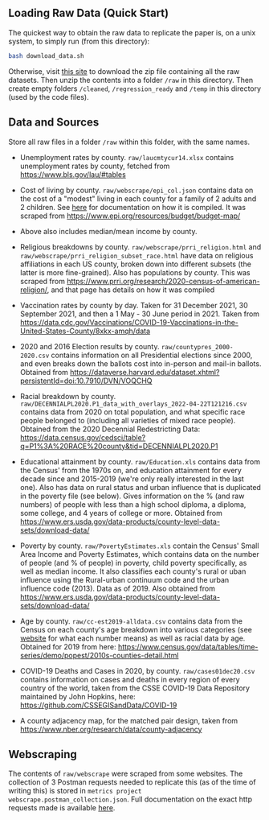 ## Loading Raw Data (Quick Start)

The quickest way to obtain the raw data to replicate the paper is, on a unix system, to simply run (from this directory):

```bash
bash download_data.sh
```

Otherwise, visit [this site](https://downloads.skashwin.com/projects/VaccineUptake/VaccUptake_raw_data.zip) to download the zip file containing all the raw datasets. Then unzip the contents into a folder `/raw` in this directory. Then create empty folders `/cleaned`, `/regression_ready` and `/temp` in this directory (used by the code files).

## Data and Sources

Store all raw files in a folder `/raw` within this folder, with the same names.

* Unemployment rates by county. `raw/laucmtycur14.xlsx` contains unemployment rates by county, fetched from https://www.bls.gov/lau/#tables

* Cost of living by county. `raw/webscrape/epi_col.json` contains data on the cost of a "modest" living in each county for a family of 2 adults and 2 children. See [here](https://www.epi.org/publication/family-budget-calculator-documentation/) for documentation on how it is compiled. It was scraped from https://www.epi.org/resources/budget/budget-map/ 

* Above also includes median/mean income by county.

* Religious breakdowns by county. `raw/webscrape/prri_religion.html` and `raw/webscrape/prri_religion_subset_race.html` have data on religious affiliations in each US county, broken down into different subsets (the latter is more fine-grained). Also has populations by county. This was scraped from https://www.prri.org/research/2020-census-of-american-religion/, and that page has details on how it was compiled

* Vaccination rates by county by day. Taken for 31 December 2021, 30 September 2021, and then a 1 May - 30 June period in 2021. Taken from https://data.cdc.gov/Vaccinations/COVID-19-Vaccinations-in-the-United-States-County/8xkx-amqh/data 

* 2020 and 2016 Election results by county. `raw/countypres_2000-2020.csv` contains information on all Presidential elections since 2000, and even breaks down the ballots cost into in-person and mail-in ballots. Obtained from https://dataverse.harvard.edu/dataset.xhtml?persistentId=doi:10.7910/DVN/VOQCHQ 

* Racial breakdown by county. `raw/DECENNIALPL2020.P1_data_with_overlays_2022-04-22T121216.csv` contains data from 2020 on total population, and what specific race people belonged to (including all varieties of mixed race people). Obtained from the 2020 Decennial Redestricting Data: https://data.census.gov/cedsci/table?q=P1%3A%20RACE%20county&tid=DECENNIALPL2020.P1 

* Educational attainment by county. `raw/Education.xls` contains data from the Census' from the 1970s on, and education attainment for every decade since and 2015-2019 (we're only really interested in the last one). Also has data on rural status and urban influence that is duplicated in the poverty file (see below). Gives information on the % (and raw numbers) of people with less than a high school diploma, a diploma, some college, and 4 years of college or more. Obtained from https://www.ers.usda.gov/data-products/county-level-data-sets/download-data/

* Poverty by county. `raw/PovertyEstimates.xls` contain the Census' Small Area Income and Poverty Estimates, which contains data on the number of people (and % of people) in poverty, child poverty specifically, as well as median income. It also classifies each county's rural or uban influence using the Rural-urban continuum code and the urban influence code (2013). Data as of 2019. Also obtained from https://www.ers.usda.gov/data-products/county-level-data-sets/download-data/ 

* Age by county. `raw/cc-est2019-alldata.csv` contains data from the Census on each county's age breakdown into various categories (see [website](https://www2.census.gov/programs-surveys/popest/technical-documentation/file-layouts/2010-2019/cc-est2019-alldata.pdf) for what each number means) as well as racial data by age. Obtained for 2019 from here: https://www.census.gov/data/tables/time-series/demo/popest/2010s-counties-detail.html 

* COVID-19 Deaths and Cases in 2020, by county. `raw/cases01dec20.csv` contains information on cases and deaths in every region of every country of the world, taken from the CSSE COVID-19 Data Repository maintained by John Hopkins, here: https://github.com/CSSEGISandData/COVID-19 

* A county adjacency map, for the matched pair design, taken from https://www.nber.org/research/data/county-adjacency

## Webscraping

The contents of `raw/webscrape` were scraped from some websites. The collection of 3 Postman requests needed to replicate this (as of the time of writing this) is stored in `metrics project webscrape.postman_collection.json`. Full documentation on the exact http requests made is available [here](https://documenter.getpostman.com/view/6196102/UyxdKp8F).

